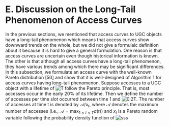 # E. Discussion on the Long-Tail Phenomenon of Access Curves
In the previous sections, we mentioned that access curves to UGC objects have a long-tail phenomenon which means that access curves show downward trends on the whole, but we did not give a formulaic definition about it because it is hard to give a general formulation.
One reason is that access curves are uncertain even though historical information is known. The other is that although all access curves have a long-tail phenomenon, they have various trends among which there may be significant differences.
In this subsection, we formulate an access curve with the well-known Pareto distribution \[50\] and show that it is well-designed of Algorithm 1 for access curves having long-tail phenomenon. Suppose accesses to a UGC object with a lifetime of ![$T$](http://latex.codecogs.com/gif.latex?\\T) follow the Pareto principle. That is, most accesses occur in the early 20% of its lifetime. Then we define the number of accesses per time slot occurred between time 1 and ![$0.2T$](http://latex.codecogs.com/gif.latex?\\0.2T).
The number of accesses at time t is denoted by $\mathcal{A}/x_t$, where $\mathcal{A}$ denotes the maximum number of accesses (i.e., $\mathcal{A} = \max_{1 \le t \le T} a(t)$) and $x_t$ is a Pareto random variable following the probability density function of
![sss](http://latex.codecogs.com/gif.latex?\\sigma=\sqrt{\frac{1}{n}{\sum_{k=1}^n(x_i-\bar{x})^2}})
